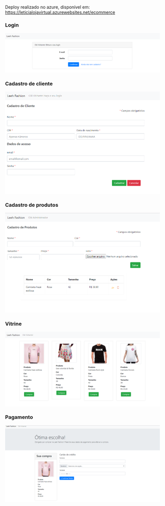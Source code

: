 Deploy realizado no azure, disponível em: https://leticialojavirtual.azurewebsites.net/ecommerce	

### Login
![](login.png)

### Cadastro de cliente
![](cadastro-cliente.png)

### Cadastro de produtos
![](cadastro-produtos.png)

### Vitrine
![](vitrine.png)

### Pagamento
![](pagamento.png)
